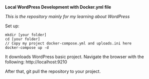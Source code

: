 **Local WordPress Development with Docker.yml file**

_This is the repository mainly for my learning about WordPress_

Set up:
```
mkdir [your folder]
cd [your folder]
// Copy my project docker-compose.yml and uploads.ini here
docker-compose up -d
```
It downloads WordPress basic project. Navigate the browser with the following: http://localhost:9210

After that, git pull the repository to your project.